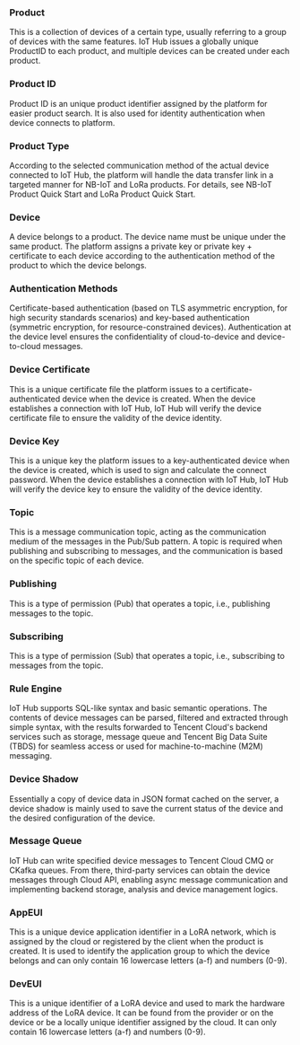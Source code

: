 [//]: # (chinagitpath:XXXXX)

### Product
This is a collection of devices of a certain type, usually referring to a group of devices with the same features. IoT Hub issues a globally unique ProductID to each product, and multiple devices can be created under each product.

### Product ID
Product ID is an unique product identifier assigned by the platform for easier product search. It is also used for identity authentication when device connects to platform.

### Product Type
According to the selected communication method of the actual device connected to IoT Hub, the platform will handle the data transfer link in a targeted manner for NB-IoT and LoRa products. For details, see NB-IoT Product Quick Start and LoRa Product Quick Start.


### Device
A device belongs to a product. The device name must be unique under the same product. The platform assigns a private key or private key + certificate to each device according to the authentication method of the product to which the device belongs.

### Authentication Methods
Certificate-based authentication (based on TLS asymmetric encryption, for high security standards scenarios) and key-based authentication (symmetric encryption, for resource-constrained devices). Authentication at the device level ensures the confidentiality of cloud-to-device and device-to-cloud messages.

### Device Certificate
This is a unique certificate file the platform issues to a certificate-authenticated device when the device is created. When the device establishes a connection with IoT Hub, IoT Hub will verify the device certificate file to ensure the validity of the device identity.

### Device Key
This is a unique key the platform issues to a key-authenticated device when the device is created, which is used to sign and calculate the connect password. When the device establishes a connection with IoT Hub, IoT Hub will verify the device key to ensure the validity of the device identity.

### Topic
This is a message communication topic, acting as the communication medium of the messages in the Pub/Sub pattern. A topic is required when publishing and subscribing to messages, and the communication is based on the specific topic of each device.

### Publishing
This is a type of permission (Pub) that operates a topic, i.e., publishing messages to the topic.

### Subscribing
This is a type of permission (Sub) that operates a topic, i.e., subscribing to messages from the topic.

### Rule Engine
IoT Hub supports SQL-like syntax and basic semantic operations. The contents of device messages can be parsed, filtered and extracted through simple syntax, with the results forwarded to Tencent Cloud's backend services such as storage, message queue and Tencent Big Data Suite (TBDS) for seamless access or used for machine-to-machine (M2M) messaging.

### Device Shadow
Essentially a copy of device data in JSON format cached on the server, a device shadow is mainly used to save the current status of the device and the desired configuration of the device.

### Message Queue
IoT Hub can write specified device messages to Tencent Cloud CMQ or CKafka queues. From there, third-party services can obtain the device messages through Cloud API, enabling async message communication and implementing backend storage, analysis and device management logics.

### AppEUI
This is a unique device application identifier in a LoRA network, which is assigned by the cloud or registered by the client when the product is created. It is used to identify the application group to which the device belongs and can only contain 16 lowercase letters (a-f) and numbers (0-9).

### DevEUI
This is a unique identifier of a LoRA device and used to mark the hardware address of the LoRA device. It can be found from the provider or on the device or be a locally unique identifier assigned by the cloud. It can only contain 16 lowercase letters (a-f) and numbers (0-9).

